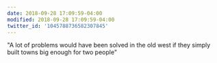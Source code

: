 ```yaml
---
date: 2018-09-28 17:09:59-04:00
modified: 2018-09-28 17:09:59-04:00
twitter_id: '1045788736582307845'
---
```


  "A lot of problems would have been solved in the old west if they simply built towns big enough for two people"